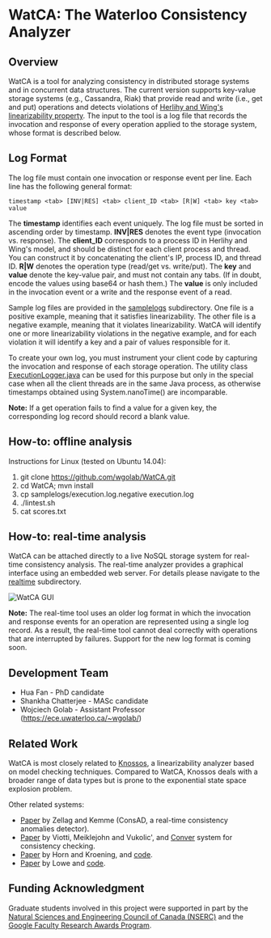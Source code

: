# WatCA: The Waterloo Consistency Analyzer

## Overview
WatCA is a tool for analyzing consistency in distributed storage systems and in concurrent data structures.
The current version supports key-value storage systems (e.g., Cassandra, Riak) that provide read and write (i.e., get and put) operations
and detects violations of [Herlihy and Wing's linearizability property](http://dl.acm.org/citation.cfm?id=78972).
The input to the tool is a log file that records the invocation and response of every operation applied
to the storage system, whose format is described below.

## Log Format
The log file must contain one invocation or response event per line.
Each line has the following general format:

    timestamp <tab> [INV|RES] <tab> client_ID <tab> [R|W] <tab> key <tab> value

The **timestamp** identifies each event uniquely.  The log file must be sorted in ascending order by timestamp.
**INV|RES** denotes the event type (invocation vs. response).
The **client_ID** corresponds to a process ID in Herlihy and Wing's model, and should be distinct
for each client process and thread.  You can construct it by concatenating the client's IP,
process ID, and thread ID.
**R|W** denotes the operation type (read/get vs. write/put).
The **key** and **value** denote the key-value pair, and must not contain any tabs.
(If in doubt, encode the values using base64 or hash them.)
The **value** is only included in the invocation event or a write and the response event of a read.

Sample log files are provided in the [samplelogs](../../tree/master/samplelogs) subdirectory.
One file is a positive example, meaning that it satisfies linearizability.
The other file is a negative example, meaning that it violates linearizability.
WatCA will identify one or more linearizability violations in the negative example,
and for each violation it will identify a key and a pair of values responsible for it.

To create your own log, you must instrument your client code by capturing the invocation
and response of each storage operation.
The utility class [ExecutionLogger.java](../../tree/master/src/main/java/ca/uwaterloo/watca/ExecutionLogger.java)
can be used for this purpose but only in the special case when all the client threads are in the same
Java process, as otherwise timestamps obtained using System.nanoTime() are incomparable.

**Note:** If a get operation fails to find a value for a given key, the corresponding log record should record a blank value.

## How-to: offline analysis
Instructions for Linux (tested on Ubuntu 14.04):

1. git clone https://github.com/wgolab/WatCA.git
2. cd WatCA; mvn install
3. cp samplelogs/execution.log.negative execution.log
4. ./lintest.sh
5. cat scores.txt

## How-to: real-time analysis
WatCA can be attached directly to a live NoSQL storage system for real-time consistency analysis.
The real-time analyzer provides a graphical interface using an embedded web server.
For details please navigate to the [realtime](realtime/) subdirectory.

![WatCA GUI](watca_gui.png "WatCA GUI")


**Note:** The real-time tool uses an older log format in which the invocation and response
events for an operation are represented using a single log record.
As a result, the real-time tool cannot deal correctly with operations that are
interrupted by failures.  Support for the new log format is coming soon.

## Development Team
- Hua Fan - PhD candidate
- Shankha Chatterjee - MASc candidate
- Wojciech Golab - Assistant Professor (https://ece.uwaterloo.ca/~wgolab/)

## Related Work
WatCA is most closely related to [Knossos](https://github.com/aphyr/knossos),
a linearizability analyzer based on model checking techniques.
Compared to WatCA, Knossos deals with a broader range of data types but is prone
to the exponential state space explosion problem.

Other related systems:
* [Paper](http://www.cs.mcgill.ca/~kzella/ConsAD.pdf) by Zellag and Kemme (ConsAD, a real-time consistency anomalies detector).
* [Paper](http://www.eurecom.fr/fr/publication/4874/download/ds-publi-4874.pdf) by Viotti, Meiklejohn and Vukolic', and [Conver](https://github.com/pviotti/conver-scala) system for consistency checking.
* [Paper](https://arxiv.org/abs/1504.00204) by Horn and Kroening, and [code](https://github.com/ahorn/linearizability-checker).
* [Paper](http://www.cs.ox.ac.uk/people/gavin.lowe/LinearizabiltyTesting/paper.pdf) by Lowe and [code](http://www.cs.ox.ac.uk/people/gavin.lowe/LinearizabiltyTesting/).

## Funding Acknowledgment
Graduate students involved in this project were supported in part by the
[Natural Sciences and Engineering Council of Canada (NSERC)](http://www.nserc-crsng.gc.ca)
and the [Google Faculty Research Awards Program](http://research.google.com/research-outreach.html#/research-outreach/faculty-engagement/faculty-research-awards).